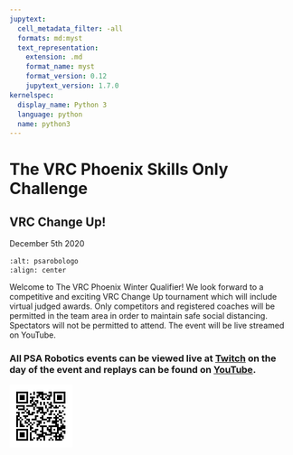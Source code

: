 ```yaml
---
jupytext:
  cell_metadata_filter: -all
  formats: md:myst
  text_representation:
    extension: .md
    format_name: myst
    format_version: 0.12
    jupytext_version: 1.7.0
kernelspec:
  display_name: Python 3
  language: python
  name: python3
---
```


# The VRC Phoenix Skills Only Challenge

## VRC Change Up!

December 5th 2020

```{image} ./images/PSARobotics.jpg
:alt: psarobologo
:align: center
```

Welcome to The VRC Phoenix Winter Qualifier! We look forward to a competitive and exciting VRC Change Up tournament which will include virtual judged awards.  Only competitors and registered coaches will be permitted in the team area in order to maintain safe social distancing.  Spectators will not be permitted to attend.  The event will be live streamed on YouTube.

### All PSA Robotics events can be viewed live at [Twitch](https://twitch.tv/vexteam_9447) on the day of the event and replays can be found on [YouTube](https://www.youtube.com/channel/UCD4qMvWYb7rBnB3L6p7BZAQ/).

![qrcode](./images/twitch_page.png)
